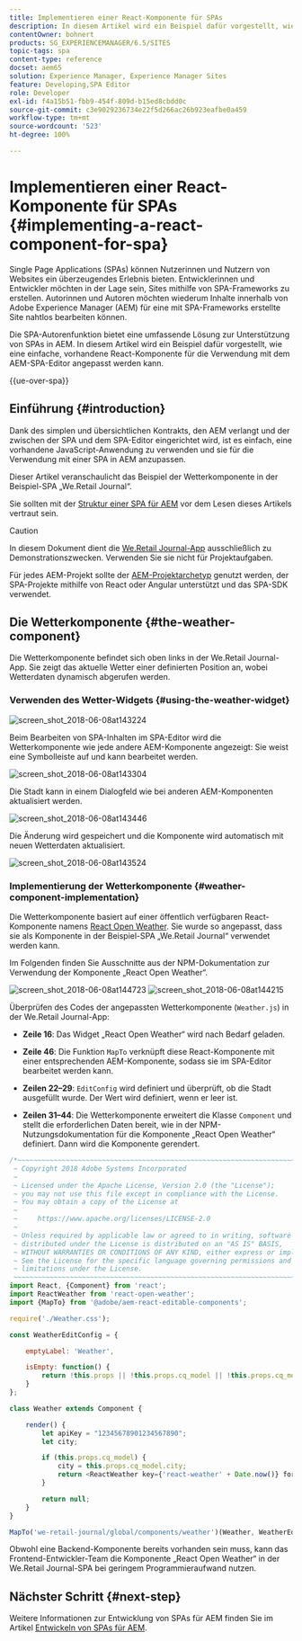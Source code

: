 ```yaml
---
title: Implementieren einer React-Komponente für SPAs
description: In diesem Artikel wird ein Beispiel dafür vorgestellt, wie eine einfache, vorhandene React-Komponente für den Adobe Experience Manager(AEM)-SPA-Editor angepasst werden kann.
contentOwner: bohnert
products: SG_EXPERIENCEMANAGER/6.5/SITES
topic-tags: spa
content-type: reference
docset: aem65
solution: Experience Manager, Experience Manager Sites
feature: Developing,SPA Editor
role: Developer
exl-id: f4a15b51-fbb9-454f-809d-b15ed8cbdd0c
source-git-commit: c3e9029236734e22f5d266ac26b923eafbe0a459
workflow-type: tm+mt
source-wordcount: '523'
ht-degree: 100%

---
```


# Implementieren einer React-Komponente für SPAs {#implementing-a-react-component-for-spa}

Single Page Applications (SPAs) können Nutzerinnen und Nutzern von Websites ein überzeugendes Erlebnis bieten. Entwicklerinnen und Entwickler möchten in der Lage sein, Sites mithilfe von SPA-Frameworks zu erstellen. Autorinnen und Autoren möchten wiederum Inhalte innerhalb von Adobe Experience Manager (AEM) für eine mit SPA-Frameworks erstellte Site nahtlos bearbeiten können.

Die SPA-Autorenfunktion bietet eine umfassende Lösung zur Unterstützung von SPAs in AEM. In diesem Artikel wird ein Beispiel dafür vorgestellt, wie eine einfache, vorhandene React-Komponente für die Verwendung mit dem AEM-SPA-Editor angepasst werden kann.

{{ue-over-spa}}

## Einführung {#introduction}

Dank des simplen und übersichtlichen Kontrakts, den AEM verlangt und der zwischen der SPA und dem SPA-Editor eingerichtet wird, ist es einfach, eine vorhandene JavaScript-Anwendung zu verwenden und sie für die Verwendung mit einer SPA in AEM anzupassen.

Dieser Artikel veranschaulicht das Beispiel der Wetterkomponente in der Beispiel-SPA „We.Retail Journal“.

Sie sollten mit der [Struktur einer SPA für AEM](/help/sites-developing/spa-getting-started-react.md) vor dem Lesen dieses Artikels vertraut sein.

>[!CAUTION]
>In diesem Dokument dient die [We.Retail Journal-App](https://github.com/adobe/aem-sample-we-retail-journal) ausschließlich zu Demonstrationszwecken. Verwenden Sie sie nicht für Projektaufgaben.
>
>Für jedes AEM-Projekt sollte der [AEM-Projektarchetyp](https://experienceleague.adobe.com/docs/experience-manager-core-components/using/developing/archetype/overview.html?lang=de) genutzt werden, der SPA-Projekte mithilfe von React oder Angular unterstützt und das SPA-SDK verwendet.

## Die Wetterkomponente {#the-weather-component}

Die Wetterkomponente befindet sich oben links in der We.Retail Journal-App. Sie zeigt das aktuelle Wetter einer definierten Position an, wobei Wetterdaten dynamisch abgerufen werden.

### Verwenden des Wetter-Widgets {#using-the-weather-widget}

![screen_shot_2018-06-08at143224](assets/screen_shot_2018-06-08at143224.png)

Beim Bearbeiten von SPA-Inhalten im SPA-Editor wird die Wetterkomponente wie jede andere AEM-Komponente angezeigt: Sie weist eine Symbolleiste auf und kann bearbeitet werden.

![screen_shot_2018-06-08at143304](assets/screen_shot_2018-06-08at143304.png)

Die Stadt kann in einem Dialogfeld wie bei anderen AEM-Komponenten aktualisiert werden.

![screen_shot_2018-06-08at143446](assets/screen_shot_2018-06-08at143446.png)

Die Änderung wird gespeichert und die Komponente wird automatisch mit neuen Wetterdaten aktualisiert.

![screen_shot_2018-06-08at143524](assets/screen_shot_2018-06-08at143524.png)

### Implementierung der Wetterkomponente {#weather-component-implementation}

Die Wetterkomponente basiert auf einer öffentlich verfügbaren React-Komponente namens [React Open Weather](https://www.npmjs.com/package/react-open-weather). Sie wurde so angepasst, dass sie als Komponente in der Beispiel-SPA „We.Retail Journal“ verwendet werden kann.

Im Folgenden finden Sie Ausschnitte aus der NPM-Dokumentation zur Verwendung der Komponente „React Open Weather“.

![screen_shot_2018-06-08at144723](assets/screen_shot_2018-06-08at144723.png) ![screen_shot_2018-06-08at144215](assets/screen_shot_2018-06-08at144215.png)

Überprüfen des Codes der angepassten Wetterkomponente (`Weather.js`) in der We.Retail Journal-App:

* **Zeile 16**: Das Widget „React Open Weather“ wird nach Bedarf geladen.
* **Zeile 46**: Die Funktion `MapTo` verknüpft diese React-Komponente mit einer entsprechenden AEM-Komponente, sodass sie im SPA-Editor bearbeitet werden kann.

* **Zeilen 22–29**: `EditConfig` wird definiert und überprüft, ob die Stadt ausgefüllt wurde. Der Wert wird definiert, wenn er leer ist.

* **Zeilen 31–44**: Die Wetterkomponente erweitert die Klasse `Component` und stellt die erforderlichen Daten bereit, wie in der NPM-Nutzungsdokumentation für die Komponente „React Open Weather“ definiert. Dann wird die Komponente gerendert.

```javascript
/*~~~~~~~~~~~~~~~~~~~~~~~~~~~~~~~~~~~~~~~~~~~~~~~~~~~~~~~~~~~~~~~~~~~~~~~~~~~~~~
 ~ Copyright 2018 Adobe Systems Incorporated
 ~
 ~ Licensed under the Apache License, Version 2.0 (the "License");
 ~ you may not use this file except in compliance with the License.
 ~ You may obtain a copy of the License at
 ~
 ~     https://www.apache.org/licenses/LICENSE-2.0
 ~
 ~ Unless required by applicable law or agreed to in writing, software
 ~ distributed under the License is distributed on an "AS IS" BASIS,
 ~ WITHOUT WARRANTIES OR CONDITIONS OF ANY KIND, either express or implied.
 ~ See the License for the specific language governing permissions and
 ~ limitations under the License.
 ~~~~~~~~~~~~~~~~~~~~~~~~~~~~~~~~~~~~~~~~~~~~~~~~~~~~~~~~~~~~~~~~~~~~~~~~~~~~~*/
import React, {Component} from 'react';
import ReactWeather from 'react-open-weather';
import {MapTo} from '@adobe/aem-react-editable-components';

require('./Weather.css');

const WeatherEditConfig = {

    emptyLabel: 'Weather',

    isEmpty: function() {
        return !this.props || !this.props.cq_model || !this.props.cq_model.city || this.props.cq_model.city.trim().length < 1;
    }
};

class Weather extends Component {

    render() {
        let apiKey = "12345678901234567890";
        let city;

        if (this.props.cq_model) {
            city = this.props.cq_model.city;
            return <ReactWeather key={'react-weather' + Date.now()} forecast="today" apikey={apiKey} type="city" city={city} />
        }

        return null;
    }
}

MapTo('we-retail-journal/global/components/weather')(Weather, WeatherEditConfig);
```

Obwohl eine Backend-Komponente bereits vorhanden sein muss, kann das Frontend-Entwickler-Team die Komponente „React Open Weather“ in der We.Retail Journal-SPA bei geringem Programmieraufwand nutzen.

## Nächster Schritt {#next-step}

Weitere Informationen zur Entwicklung von SPAs für AEM finden Sie im Artikel [Entwickeln von SPAs für AEM](/help/sites-developing/spa-architecture.md).
